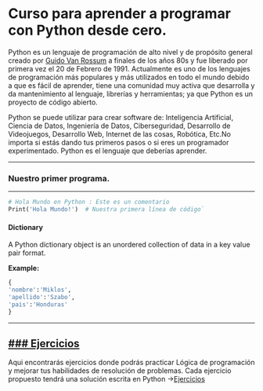 # Curso para aprender a programar con Python desde cero.

Python es un lenguaje de programación de alto nivel y de propósito general creado por [Guido Van Rossum](https://es.wikipedia.org/wiki/Guido_van_Rossum) a finales de los años 80s y fue liberado por primera vez el 20 de Febrero de 1991. Actualmente es uno de los lenguajes de programación más populares y más utilizados en todo el mundo debido a que es fácil de aprender, tiene una comunidad muy activa que desarrolla y da mantenimiento al lenguaje, librerías y herramientas; ya que Python es un proyecto de código abierto. 

Python se puede utilizar para crear software de: Inteligencia Artificial, Ciencia de Datos, Ingeniería de Datos, Ciberseguridad, Desarrollo de Videojuegos, Desarrollo Web, Internet de las cosas, Robótica, Etc.No importa si estás dando tus primeros pasos o si eres un programador experimentado. Python es el lenguaje que deberías aprender.

---

### Nuestro primer programa.
---
```py
# Hola Mundo en Python : Este es un comentario 
Print('Hola Mundo!')  # Nuestra primera línea de código`
```

#### Dictionary

A Python dictionary object is an unordered collection of data in a key value pair format.

**Example:**

```py
{
'nombre':'Miklos',
'apellido':'Szabo',
'pais':'Honduras'
}
```

---
[### Ejercicios](./Ejercicios/Ejercicios.md)
---

Aqui encontrarás ejercicios donde podrás practicar Lógica de programación y mejorar tus habilidades de resolución de problemas.
Cada ejercicio propuesto tendrá una solución escrita en Python ->[Ejercicios](./Ejercicios/Ejercicios.md)